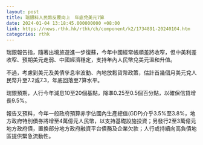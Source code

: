 ```yaml
---
layout: post
title: 瑞銀料人民幣反覆向上　年底兌美元7算
date: 2024-01-04 13:18:45.000000000 +08:00
link: https://news.rthk.hk/rthk/ch/component/k2/1734891-20240104.htm
categories: rthk
---
```


瑞銀報告指，隨著出境旅遊進一步復蘇，今年中國經常帳順差將收窄，但中美利差收窄、預期美元走弱、中國經濟穩定，支持年內人民幣兌美元溫和升值。

不過，考慮到美元及美債孳息率波動、內地放鬆貨幣政策，估計首幾個月美元兌人民幣升至7.2或7.3，年底回落至7算水平。

瑞銀預期，人行今年減息10至20個基點，降準0.25至0.5個百分點，以確保信貸增長9.5%。

報告又預料，今年一般政府預算赤字佔國內生產總值(GDP)介乎3.5%至3.8%，地方政府特別債券將增至4萬億元人民幣，以支持基礎設施投資；另發行2至3萬億元地方政府債，置換部分地方政府融資平台債務及企業欠款；人行或持續向高負債地區提供緊急流動性。
